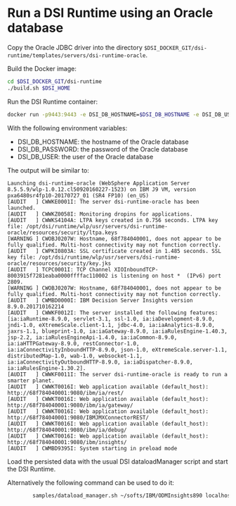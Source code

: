 # Run a DSI Runtime using an Oracle database

Copy the Oracle JDBC driver into the directory
`$DSI_DOCKER_GIT/dsi-runtime/templates/servers/dsi-runtime-oracle`.

Build the Docker image:
```bash
cd $DSI_DOCKER_GIT/dsi-runtime
./build.sh $DSI_HOME
```

Run the DSI Runtime container:

```bash
docker run -p9443:9443 -e DSI_DB_HOSTNAME=$DSI_DB_HOSTNAME -e DSI_DB_USER=$DSI_DB_USER -e DSI_DB_PASSWORD=$DSI_DB_PASSWORD--name my-dsi-runtime dsi-runtime /root/start.sh dsi-runtime-oracle
```

With the following environment variables:
 * DSI_DB_HOSTNAME: the hostname of the Oracle database
 * DSI_DB_PASSWORD: the password of the Oracle database
 * DSI_DB_USER: the user of the Oracle database

The output will be similar to:
```
Launching dsi-runtime-oracle (WebSphere Application Server 8.5.5.9/wlp-1.0.12.cl50920160227-1523) on IBM J9 VM, version pxa6480sr4fp10-20170727_01 (SR4 FP10) (en_US)
[AUDIT   ] CWWKE0001I: The server dsi-runtime-oracle has been launched.
[AUDIT   ] CWWKZ0058I: Monitoring dropins for applications.
[AUDIT   ] CWWKS4104A: LTPA keys created in 0.756 seconds. LTPA key file: /opt/dsi/runtime/wlp/usr/servers/dsi-runtime-oracle/resources/security/ltpa.keys
[WARNING ] CWOBJ0207W: Hostname, 68f784040001, does not appear to be fully qualified. Multi-host connectivity may not function correctly.
[AUDIT   ] CWPKI0803A: SSL certificate created in 1.485 seconds. SSL key file: /opt/dsi/runtime/wlp/usr/servers/dsi-runtime-oracle/resources/security/key.jks
[AUDIT   ] TCPC0001I: TCP Channel XIOInboundTCP-8003915f7281eaba0000ffffac110002 is listening on host *  (IPv6) port 2809.
[WARNING ] CWOBJ0207W: Hostname, 68f784040001, does not appear to be fully qualified. Multi-host connectivity may not function correctly.
[AUDIT   ] CWMBD0000I: IBM Decision Server Insights version 8.9.0.201710162214
[AUDIT   ] CWWKF0012I: The server installed the following features: [ia:iaRuntime-8.9.0, servlet-3.1, ssl-1.0, ia:iaDevelopment-8.9.0, jndi-1.0, eXtremeScale.client-1.1, jdbc-4.0, ia:iaAnalytics-8.9.0, jaxrs-1.1, blueprint-1.0, ia:iaGateway-8.9.0, ia:iaRulesEngine-1.40.3, jsp-2.2, ia:iaRulesEngineApi-1.4.0, ia:iaCommon-8.9.0, ia:iaHTTPGateway-8.9.0, restConnector-1.0, ia:iaConnectivityInboundHTTP-8.9.0, json-1.0, eXtremeScale.server-1.1, distributedMap-1.0, wab-1.0, websocket-1.1, ia:iaConnectivityOutboundHTTP-8.9.0, ia:iaDispatcher-8.9.0, ia:iaRulesEngine-1.30.2].
[AUDIT   ] CWWKF0011I: The server dsi-runtime-oracle is ready to run a smarter planet.
[AUDIT   ] CWWKT0016I: Web application available (default_host): http://68f784040001:9080/ibm/ia/rest/
[AUDIT   ] CWWKT0016I: Web application available (default_host): http://68f784040001:9080/ibm/ia/gateway/
[AUDIT   ] CWWKT0016I: Web application available (default_host): http://68f784040001:9080/IBMJMXConnectorREST/
[AUDIT   ] CWWKT0016I: Web application available (default_host): http://68f784040001:9080/ibm/ia/debug/
[AUDIT   ] CWWKT0016I: Web application available (default_host): http://68f784040001:9080/ibm/insights/
[AUDIT   ] CWMBD9395I: System starting in preload mode
```

Load the persisted data with the usual DSI dataloadManager script and start the DSI Runtime.

Alternatively the following command can be used to do it:
```bash
        samples/dataload_manager.sh ~/softs/IBM/ODMInsights890 localhost autoload
```
